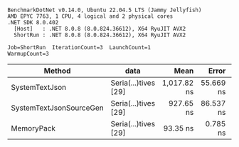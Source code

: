 ```

BenchmarkDotNet v0.14.0, Ubuntu 22.04.5 LTS (Jammy Jellyfish)
AMD EPYC 7763, 1 CPU, 4 logical and 2 physical cores
.NET SDK 8.0.402
  [Host]   : .NET 8.0.8 (8.0.824.36612), X64 RyuJIT AVX2
  ShortRun : .NET 8.0.8 (8.0.824.36612), X64 RyuJIT AVX2

Job=ShortRun  IterationCount=3  LaunchCount=1  
WarmupCount=3  

```
| Method                  | data                 | Mean        | Error     | StdDev   | Min         | Max         | Gen0   | Allocated |
|------------------------ |--------------------- |------------:|----------:|---------:|------------:|------------:|-------:|----------:|
| SystemTextJson          | Seria(...)tives [29] | 1,017.82 ns | 55.669 ns | 3.051 ns | 1,015.68 ns | 1,021.31 ns | 0.0038 |     464 B |
| SystemTextJsonSourceGen | Seria(...)tives [29] |   927.65 ns | 86.537 ns | 4.743 ns |   924.62 ns |   933.12 ns | 0.0067 |     568 B |
| MemoryPack              | Seria(...)tives [29] |    93.35 ns |  0.785 ns | 0.043 ns |    93.31 ns |    93.40 ns | 0.0014 |     120 B |
